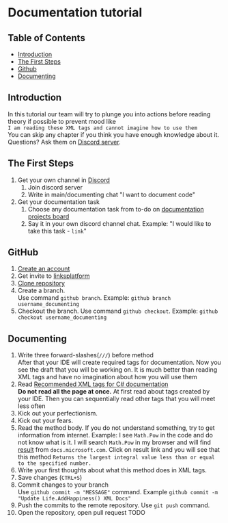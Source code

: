 # Documentation tutorial

## Table of Contents
* [Introduction](#introduction)
* [The First Steps](#the-first-steps)
* [Github](#github)
* [Documenting](#documenting)

## Introduction
In this tutorial our team will try to plunge you into actions before reading theory if possible to prevent mood like\
`I am reading these XML tags and cannot imagine how to use them`\
You can skip any chapter if you think you have enough knowledge about it. Questions? Ask them on [Discord server](https://discord.gg/eEXJyjWv5e).

## The First Steps
1. Get your own channel in [Discord](https://discord.gg/eEXJyjWv5e)
   1. Join discord server
   2. Write in main/documenting chat "I want to document code"
2. Get your documentation task
   1. Choose any documentation task from to-do on [documentation projects board](https://github.com/orgs/linksplatform/projects/1)
   2. Say it in your own discord channel chat. Example: "I would like to take this task - `link`"

## GitHub
1. [Create an account](https://github.com)
2. Get invite to [linksplatform](https://github.com/linksplatform)
3. [Clone repository](https://docs.github.com/en/get-started/quickstart/fork-a-repo#cloning-your-forked-repository)
4. Create a branch. \
   Use command `github branch`. Example: `github branch username_documenting`
5. Checkout the branch.
   Use command `github checkout`. Example: `github checkout username_documenting`

## Documenting
1. Write three forward-slashes(`///`) before method\
   After that your IDE will create required tags for documentation. Now you see the draft that you will be working on. It is much better than reading XML tags and have no imagination about how you will use them
2. Read [Recommended XML tags for C# documentation](https://docs.microsoft.com/en-us/dotnet/csharp/language-reference/xmldoc/recommended-tags) \
   **Do not read all the page at once.** At first read about tags created by your IDE. Then you can sequentially read other tags that you will meet less often 
3. Kick out your perfectionism.
4. Kick out your fears.
5. Read the method body.
   If you do not understand something, try to get information from internet.
   Example: I see `Math.Pow` in the code and do not know what is it. I will search `Math.Pow` in my browser and will find [result](https://docs.microsoft.com/en-us/dotnet/api/system.math.floor?view=net-5.0) from `docs.microsoft.com`. Click on result link and you will see that this method `Returns the largest integral value less than or equal to the specified number.`
5. Write your first thoughts about what this method does in XML tags.
6. Save changes (`CTRL+S`)
7. Commit changes to your branch \
   Use `github commit -m "MESSAGE"` command. Example `github commit -m "Update Life.AddHappiness() XML Docs"`
8. Push the commits to the remote repository.
   Use `git push` command.
9. Open the repository, open pull request TODO
